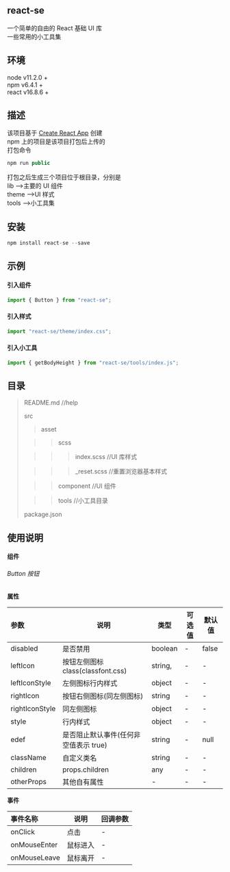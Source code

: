 ## react-se

一个简单的自由的 React 基础 UI 库<br/>
一些常用的小工具集

## 环境

node v11.2.0 +<br/>
npm v6.4.1 +<br/>
react v16.8.6 +

## 描述

该项目基于 [Create React App](https://github.com/facebook、create-react-app) 创建<br/>
npm 上的项目是该项目打包后上传的<br/>
打包命令

```javascript
npm run public
```

打包之后生成三个项目位于根目录，分别是<br/>
lib -->主要的 UI 组件<br/>
theme -->UI 样式<br/>
tools -->小工具集

## 安装

```javascript
npm install react-se --save
```

## 示例

#### 引入组件

```javascript
import { Button } from "react-se";
```

#### 引入样式

```javascript
import "react-se/theme/index.css";
```

#### 引入小工具

```javascript
import { getBodyHeight } from "react-se/tools/index.js";
```

## 目录

> README.md //help
>
> src
>
> > asset
>
> > > scss
>
> > > > index.scss //UI 库样式
>
> > > > \_reset.scss //重置浏览器基本样式
>
> > > component //UI 组件
>
> > > tools //小工具目录
>
> package.json

## 使用说明

#### 组件

###### Button 按钮

**属性**

| 参数           | 说明                                  | 类型    | 可选值 | 默认值 |
| :------------- | ------------------------------------- | ------- | ------ | ------ |
| disabled       | 是否禁用                              | boolean | -      | false  |
| leftIcon       | 按钮左侧图标 class(classfont.css)     | string, | -      | -      |
| leftIconStyle  | 左侧图标行内样式                      | object  | -      | -      |
| rightIcon      | 按钮右侧图标(同左侧图标)              | string  | -      | -      |
| rightIconStyle | 同左侧图标                            | object  | -      | -      |
| style          | 行内样式                              | object  | -      | -      |
| edef           | 是否阻止默认事件(任何非空值表示 true) | string  | -      | null   |
| className      | 自定义类名                            | string  | -      | -      |
| children       | props.children                        | any     | -      | -      |
| otherProps     | 其他自有属性                          | -       | -      | -      |

**事件**

| 事件名称     | 说明     | 回调参数 |
| :----------- | -------- | -------- |
| onClick      | 点击     | -        |
| onMouseEnter | 鼠标进入 | -        |
| onMouseLeave | 鼠标离开 | -        |
